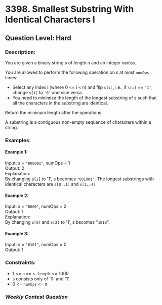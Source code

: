 # 3398. Smallest Substring With Identical Characters I
## Question Level: Hard
### Description:
You are given a binary string s of length n and an integer `numOps`.

You are allowed to perform the following operation on s at most `numOps` times:
- Select any index i (where 0 <= i < n) and flip `s[i]`, i.e., if `s[i]` == `'1'`, change `s[i]` to `'0'` and vice versa.
- You need to minimize the length of the longest substring of s such that all the characters in the substring are identical.

Return the minimum length after the operations.

A substring is a contiguous non-empty sequence of characters within a string.

### Examples:
#### Example 1:
Input: s = `"000001"`, numOps = 1<br>
Output: 2<br>
Explanation: <br>
By changing `s[2]` to '1', s becomes `"001001"`. The longest substrings with identical characters are `s[0..1]` and `s[3..4]`.

#### Example 2:
Input: s = `"0000"`, numOps = 2<br>
Output: 1<br>
Explanation: <br>
By changing `s[0]` and `s[2]` to '1', s becomes "`1010`".<br>

#### Example 3:
Input: s = `"0101"`, numOps = 0<br>
Output: 1<br>

### Constraints:

- 1 <= `n` == `s.length` <= 1000
- s consists only of '0' and '1'.
- 0 <= `numOps` <= n

### <i>Weekly Contest Question</i>